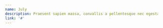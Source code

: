 ```yaml
---
name: July
description: Praesent sapien massa, convallis a pellentesque nec egestas.
link: '#'
---
```

